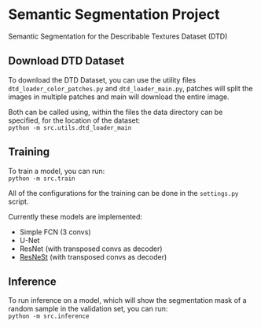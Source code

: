 # Semantic Segmentation Project
Semantic Segmentation for the Describable Textures Dataset (DTD)

## Download DTD Dataset
To download the DTD Dataset, you can use the utility files `dtd_loader_color_patches.py` and `dtd_loader_main.py`, patches will split the images in multiple patches and main will download the entire image.

Both can be called using, within the files the data directory can be specified, for the location of the dataset:   
`python -m src.utils.dtd_loader_main`

## Training
To train a model, you can run:   
`python -m src.train`

All of the configurations for the training can be done in the `settings.py` script.

Currently these models are implemented:
- Simple FCN (3 convs)
- U-Net
- ResNet (with transposed convs as decoder)
- [ResNeSt](https://arxiv.org/abs/2004.08955) (with transposed convs as decoder)

## Inference
To run inference on a model, which will show the segmentation mask of a random sample in the validation set, you can run:   
`python -m src.inference`
